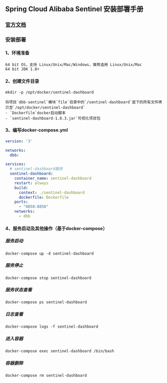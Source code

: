 ## Spring Cloud Alibaba Sentinel 安装部署手册



### [官方文档](https://sentinelguard.io/zh-cn/docs/introduction.html)



### 安装部署



#### 1、环境准备

```
64 bit OS，支持 Linux/Unix/Mac/Windows，推荐选用 Linux/Unix/Mac
64 bit JDK 1.8+
```

#### 2、创建文件目录

```shell
mkdir -p /opt/docker/sentinel-dashboard
```

```
将项目`dbb-sentinel`模块`file`目录中的`/sentinel-dashboard`底下的所有文件拷贝至`/opt/docker/sentinel-dashboard`
- `Dockerfile`docker启动脚本
- `sentinel-dashboard-1.8.3.jar`可视化项目包
```

#### 3、编写docker-compose.yml

```yml
version: '3'

networks:
  dbb:

services:
  # sentinel-dashboard服务
  sentinel-dashboard:
    container_name: sentinel-dashboard
    restart: always
    build:
      context: ./sentinel-dashboard
      dockerfile: Dockerfile
    ports:
      - "8858:8858"
    networks:
      - dbb
```

#### 4、服务启动及其他操作（基于docker-compose）

##### 服务启动

```
docker-compose up -d sentinel-dashboard
```

##### 服务停止

```
docker-compose stop sentinel-dashboard
```

##### 服务状态查看

```
docker-compose ps sentinel-dashboard
```

##### 日志查看

```
docker-compose logs -f sentinel-dashboard
```

##### 进入容器

```
docker-compose exec sentinel-dashboard /bin/bash
```

##### 容器删除

```
docker-compose rm sentinel-dashboard
```
